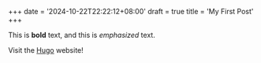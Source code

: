 +++
date = '2024-10-22T22:22:12+08:00'
draft = true
title = 'My First Post'
+++

This is **bold** text, and this is *emphasized* text.

Visit the [Hugo](https://gohugo.io) website!
